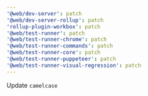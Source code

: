 ```yaml
---
'@web/dev-server': patch
'@web/dev-server-rollup': patch
'rollup-plugin-workbox': patch
'@web/test-runner': patch
'@web/test-runner-chrome': patch
'@web/test-runner-commands': patch
'@web/test-runner-core': patch
'@web/test-runner-puppeteer': patch
'@web/test-runner-visual-regression': patch
---
```


Update `camelcase`
